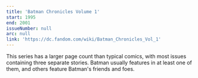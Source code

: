 ```yaml
---
title: 'Batman Chronicles Volume 1'
start: 1995
end: 2001
issueNumber: null
arc: null
link: 'https://dc.fandom.com/wiki/Batman_Chronicles_Vol_1'
---
```


This series has a larger page count than typical comics, with most issues containing three separate stories. Batman usually features in at least one of them, and others feature Batman's friends and foes.
